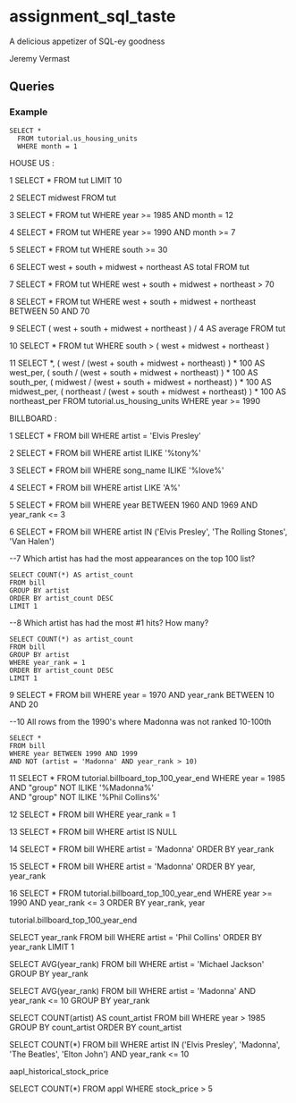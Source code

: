 # assignment_sql_taste
A delicious appetizer of SQL-ey goodness

Jeremy Vermast

## Queries

### Example

```
SELECT *
  FROM tutorial.us_housing_units
  WHERE month = 1
```

HOUSE US : 

1 SELECT *
	FROM tut
	LIMIT 10

2 SELECT midwest
	FROM tut

3 SELECT *
	FROM tut
	WHERE year >= 1985
	AND month = 12 

4 SELECT *
	FROM tut
	WHERE year >= 1990
	AND month >= 7

5 SELECT *
	FROM tut
	WHERE south >= 30

6 SELECT west + south + midwest + northeast AS total
	FROM tut

7 SELECT *
	FROM tut
	WHERE west + south + midwest + northeast > 70

8 SELECT *
	FROM tut
	WHERE west + south + midwest + northeast BETWEEN 50 AND 70

9 SELECT ( west + south + midwest + northeast ) / 4 AS average
	FROM tut

10 SELECT *
	FROM tut
	WHERE south > ( west + midwest + northeast )

11 SELECT *,
	( west / (west + south + midwest + northeast) ) * 100 AS west_per,
	( south / (west + south + midwest + northeast) ) * 100 AS south_per,
	( midwest / (west + south + midwest + northeast) ) * 100 AS midwest_per,
	( northeast / (west + south + midwest + northeast) ) * 100 AS northeast_per
	FROM tutorial.us_housing_units 
	WHERE year >= 1990


BILLBOARD : 

1 SELECT *
	FROM bill
	WHERE artist = 'Elvis Presley'

2 SELECT *
	FROM bill
	WHERE artist ILIKE '%tony%'

3 SELECT *
	FROM bill
	WHERE song_name ILIKE '%love%'

4 SELECT *
	FROM bill
	WHERE artist LIKE 'A%'

5 SELECT *
	FROM bill
	WHERE year BETWEEN 1960 AND 1969
	AND year_rank <= 3

6 SELECT *
	FROM bill
	WHERE artist IN ('Elvis Presley', 'The Rolling Stones', 'Van Halen')

--7 Which artist has had the most appearances on the top 100 list?

	SELECT COUNT(*) AS artist_count
	FROM bill
	GROUP BY artist
	ORDER BY artist_count DESC
	LIMIT 1

--8 Which artist has had the most #1 hits? How many?

	SELECT COUNT(*) as artist_count
	FROM bill
	GROUP BY artist
	WHERE year_rank = 1
	ORDER BY artist_count DESC
	LIMIT 1

9 SELECT *
	FROM bill
	WHERE year = 1970
	AND year_rank BETWEEN 10 AND 20

--10 All rows from the 1990's where Madonna was not ranked 10-100th

	SELECT *
	FROM bill
	WHERE year BETWEEN 1990 AND 1999
	AND NOT (artist = 'Madonna' AND year_rank > 10)

11 SELECT *
	FROM tutorial.billboard_top_100_year_end 
	WHERE year = 1985
	AND "group" NOT ILIKE '%Madonna%'  
	AND "group" NOT ILIKE '%Phil Collins%'

12 SELECT *
	FROM bill
	WHERE year_rank = 1

13 SELECT *
	FROM bill
	WHERE artist IS NULL

14 SELECT *
	FROM bill
	WHERE artist = 'Madonna'
	ORDER BY year_rank

15 SELECT *
	FROM bill
	WHERE artist = 'Madonna'
	ORDER BY year, year_rank

16 SELECT *
	FROM tutorial.billboard_top_100_year_end 
	WHERE year >= 1990
	AND year_rank <= 3
	ORDER BY year_rank, year


tutorial.billboard_top_100_year_end

SELECT year_rank
FROM bill
WHERE artist = 'Phil Collins'
ORDER BY year_rank
LIMIT 1

SELECT AVG(year_rank)
FROM bill
WHERE artist = 'Michael Jackson'
GROUP BY year_rank

SELECT AVG(year_rank)
FROM bill
WHERE artist = 'Madonna'
AND year_rank <= 10
GROUP BY year_rank

SELECT COUNT(artist) AS count_artist
FROM bill
WHERE year > 1985
GROUP BY count_artist
ORDER BY count_artist

SELECT COUNT(*)
FROM bill
WHERE artist IN ('Elvis Presley', 'Madonna', 'The Beatles', 'Elton John')
AND year_rank <= 10

aapl_historical_stock_price

SELECT COUNT(*)
FROM appl
WHERE stock_price > 5




































